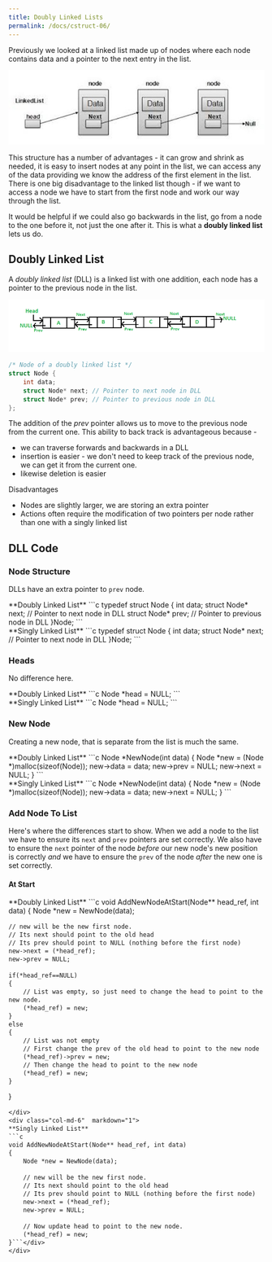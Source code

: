 ```yaml
---
title: Doubly Linked Lists
permalink: /docs/cstruct-06/
---
```


Previously we looked at a linked list made up of nodes where each node contains data and a pointer to the next entry in the list.

![A Linked List](/assets/img/topic4/linklist.jpg "A Linked List")  

This structure has a number of advantages - it can grow and shrink as needed, it is easy to insert nodes at any point in the list, we can access any of the data providing we know the address of the first element in the list. There is one big disadvantage to the linked list though - if we want to access a node we have to start from the first node and work our way through the list.

It would be helpful if we could also go backwards in the list, go from a node to the one before it, not just the one after it. This is what a **doubly linked list** lets us do.

## Doubly Linked List

A *doubly linked list* (DLL) is a linked list with one addition, each node has a pointer to the previous node in the list.

![A Doubly Linked List](/assets/img/topic4/DLL1.png "A Doubly Linked List")  

```c
/* Node of a doubly linked list */
struct Node { 
    int data; 
    struct Node* next; // Pointer to next node in DLL 
    struct Node* prev; // Pointer to previous node in DLL 
};
```

The addition of the *prev* pointer allows us to move to the previous node from the current one. This ability to back track is advantageous because - 
* we can traverse forwards and backwards in a DLL
* insertion is easier - we don't need to keep track of the previous node, we can get it from the current one.
* likewise deletion is easier

Disadvantages
* Nodes are slightly larger, we are storing an extra pointer
* Actions often require the modification of two pointers per node rather than one with a singly linked list

## DLL Code

### Node Structure

DLLs have an extra pointer to `prev` node.  

<div class="row">
<div class="col-md-6"  markdown="1">
**Doubly Linked List**
```c
typedef struct Node { 
    int data; 
    struct Node* next; // Pointer to next node in DLL 
    struct Node* prev; // Pointer to previous node in DLL 
}Node;
```
</div>
<div class="col-md-6"  markdown="1">
**Singly Linked List**
```c
typedef struct Node { 
    int data; 
    struct Node* next; // Pointer to next node in DLL     
}Node;
```</div>
</div>

### Heads

No difference here.  

<div class="row">
<div class="col-md-6"  markdown="1">
**Doubly Linked List**
```c
Node *head = NULL;
```
</div>
<div class="col-md-6"  markdown="1">
**Singly Linked List**
```c
Node *head = NULL;
```
</div>
</div>

### New Node

Creating a new node, that is separate from the list is much the same.  

<div class="row">
<div class="col-md-6"  markdown="1">
**Doubly Linked List**
```c
Node *NewNode(int data)
{
    Node *new = (Node *)malloc(sizeof(Node));
    new->data = data;
    new->prev = NULL;
    new->next = NULL;
}
```
</div>
<div class="col-md-6"  markdown="1">
**Singly Linked List**
```c
Node *NewNode(int data)
{
    Node *new = (Node *)malloc(sizeof(Node));
    new->data = data;
    new->next = NULL;
}
```</div>
</div>

### Add Node To List
Here's where the differences start to show. When we add a node to the list we have to ensure its `next` and `prev` pointers are set correctly. We also have to ensure the `next` pointer of the node *before* our new node's new position is correctly *and* we have to ensure the `prev` of the node *after* the new one is set correctly.

#### At Start

<div class="row">
<div class="col-md-6"  markdown="1">
**Doubly Linked List**
```c
void AddNewNodeAtStart(Node** head_ref, int data)
{
    Node *new = NewNode(data);

    // new will be the new first node. 
    // Its next should point to the old head
    // Its prev should point to NULL (nothing before the first node)
    new->next = (*head_ref);
    new->prev = NULL;

    if(*head_ref==NULL)
    { 
        // List was empty, so just need to change the head to point to the new node.
        (*head_ref) = new;        
    }
    else
    {
        // List was not empty
        // First change the prev of the old head to point to the new node
        (*head_ref)->prev = new;
        // Then change the head to point to the new node
        (*head_ref) = new;        
    }
}
```
</div>
<div class="col-md-6"  markdown="1">
**Singly Linked List**
```c
void AddNewNodeAtStart(Node** head_ref, int data)
{
    Node *new = NewNode(data);

    // new will be the new first node. 
    // Its next should point to the old head
    // Its prev should point to NULL (nothing before the first node)
    new->next = (*head_ref);
    new->prev = NULL;

    // Now update head to point to the new node.
    (*head_ref) = new;            
}```</div>
</div>